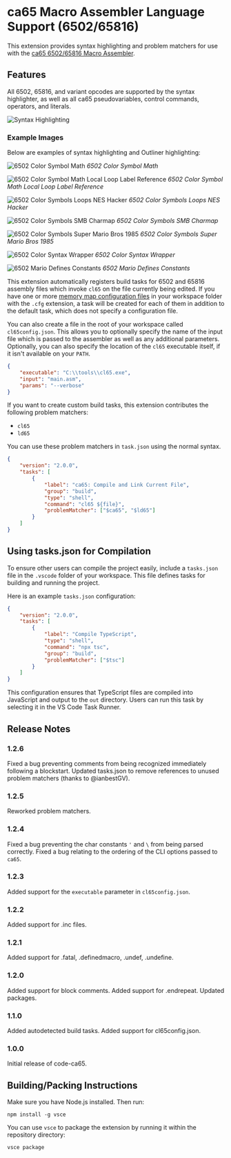 # ca65 Macro Assembler Language Support (6502/65816)

This extension provides syntax highlighting and problem matchers for use with the [ca65 6502/65816 Macro Assembler](https://www.cc65.org/doc/ca65.html).

## Features

All 6502, 65816, and variant opcodes are supported by the syntax highlighter, as well as all ca65 pseudovariables, control commands, operators, and literals.

![Syntax Highlighting](https://github.com/tlgkccampbell/code-ca65/raw/HEAD/images/highlighting.png)

### Example Images

Below are examples of syntax highlighting and Outliner highlighting:

![6502 Color Symbol Math](images/6502_COLOR_SYMBOL__MATH.png)
*6502 Color Symbol Math*

![6502 Color Symbol Math Local Loop Label Reference](images/6502_COLOR_SYMBOL_MATH_LOCAL_LOOP_LABEL_REFERENCE.png)
*6502 Color Symbol Math Local Loop Label Reference*

![6502 Color Symbols Loops NES Hacker](images/6502_COLOR_SYMBOLS_05_LOOPS_NESHACKER.png)
*6502 Color Symbols Loops NES Hacker*

![6502 Color Symbols SMB Charmap](images/6502_COLOR_SYMBOLS_SMB_CHARMAP.png)
*6502 Color Symbols SMB Charmap*

![6502 Color Symbols Super Mario Bros 1985](images/6502_COLOR_SYMBOLS_SUPER_MARIO_BROS_1985.png)
*6502 Color Symbols Super Mario Bros 1985*

![6502 Color Syntax Wrapper](images/6502_COLOR_SYNTAX_WRAPPER.png)
*6502 Color Syntax Wrapper*

![6502 Mario Defines Constants](images/6502_MARIO_DEFINES_CONSTANTS.png)
*6502 Mario Defines Constants*

This extension automatically registers build tasks for 6502 and 65816 assembly files which invoke `cl65` on the file currently being edited. If you have one or more [memory map configuration
files](https://www.cc65.org/doc/ld65-5.html) in your workspace folder with the `.cfg` extension, a task will be created for each of them in addition to the default task, which does not specify a configuration file.

You can also create a file in the root of your workspace called `cl65config.json`. This allows you to optionally specify the name of the input file which is passed to the assembler as well as any additional parameters. Optionally, you can also specify the location of the `cl65` executable itself, if it isn't available on your `PATH`.

```json
{
    "executable": "C:\\tools\\cl65.exe",
    "input": "main.asm",
    "params": "--verbose"
}
```

If you want to create custom build tasks, this extension contributes the following problem matchers:

* `cl65`
* `ld65`

You can use these problem matchers in `task.json` using the normal syntax.

```json
{
    "version": "2.0.0",
    "tasks": [
        {
            "label": "ca65: Compile and Link Current File",
            "group": "build",
            "type": "shell",
            "command": "cl65 ${file}",
            "problemMatcher": ["$ca65", "$ld65"]
        }
    ]
}
```

## Using tasks.json for Compilation

To ensure other users can compile the project easily, include a `tasks.json` file in the `.vscode` folder of your workspace. This file defines tasks for building and running the project.

Here is an example `tasks.json` configuration:

```json
{
    "version": "2.0.0",
    "tasks": [
        {
            "label": "Compile TypeScript",
            "type": "shell",
            "command": "npx tsc",
            "group": "build",
            "problemMatcher": ["$tsc"]
        }
    ]
}
```

This configuration ensures that TypeScript files are compiled into JavaScript and output to the `out` directory. Users can run this task by selecting it in the VS Code Task Runner.

## Release Notes

### 1.2.6

Fixed a bug preventing comments from being recognized immediately following a blockstart.
Updated tasks.json to remove references to unused problem matchers (thanks to @ianbestGV).

### 1.2.5

Reworked problem matchers.

### 1.2.4

Fixed a bug preventing the char constants `'` and `\` from being parsed correctly.
Fixed a bug relating to the ordering of the CLI options passed to `ca65`.

### 1.2.3

Added support for the `executable` parameter in `cl65config.json`.

### 1.2.2

Added support for .inc files.

### 1.2.1

Added support for .fatal, .definedmacro, .undef, .undefine.

### 1.2.0

Added support for block comments.
Added support for .endrepeat.
Updated packages.

### 1.1.0

Added autodetected build tasks.
Added support for cl65config.json.

### 1.0.0

Initial release of code-ca65.

## Building/Packing Instructions

Make sure you have Node.js installed. Then run:

```npm install -g vsce```

You can use `vsce` to package the extension by running it within the repository directory:

```vsce package```
